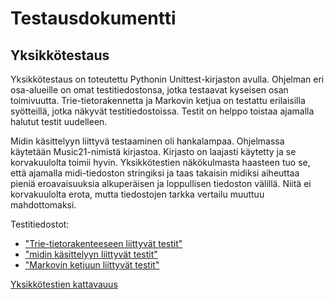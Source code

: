 # Testausdokumentti

## Yksikkötestaus

Yksikkötestaus on toteutettu Pythonin Unittest-kirjaston avulla. Ohjelman eri osa-alueille on omat testitiedostonsa, jotka testaavat kyseisen osan toimivuutta. Trie-tietorakennetta ja Markovin ketjua on testattu erilaisilla syötteillä, jotka näkyvät testitiedostoissa. Testit on helppo toistaa ajamalla halutut testit uudelleen. 

Midin käsittelyyn liittyvä testaaminen oli hankalampaa. Ohjelmassa käytetään Music21-nimistä kirjastoa. Kirjasto on laajasti käytetty ja se korvakuulolta toimii hyvin. Yksikkötestien näkökulmasta haasteen tuo se, että ajamalla midi-tiedoston stringiksi ja taas takaisin midiksi aiheuttaa pieniä eroavaisuuksia alkuperäisen ja loppullisen tiedoston välillä. Niitä ei korvakuulolta erota, mutta tiedostojen tarkka vertailu muuttuu mahdottomaksi.

Testitiedostot:
- ["Trie-tietorakenteeseen liittyvät testit"](../../src/tests/trie_test.py)
- ["midin käsittelyyn liittyvät testit"](../../src/tests/midi_test.py)
- ["Markovin ketjuun liittyvät testit"](../../src/tests/markovchain_test.py)

[Yksikkötestien kattavauus](../../htmlcov/index.html)
